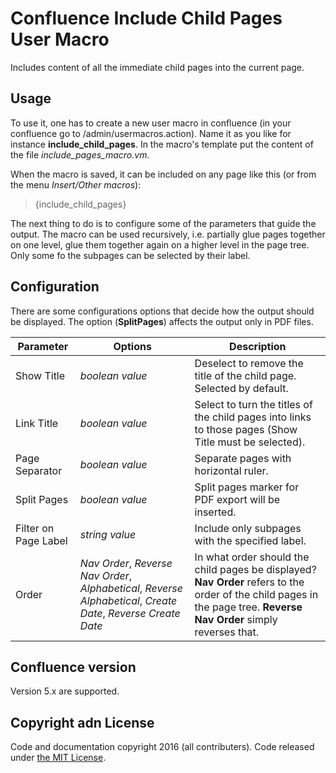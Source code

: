 # Confluence Include Child Pages User Macro


Includes content of all the immediate child pages into the current page.


## Usage


To use it, one has to create a new user macro in confluence (in your confluence go to /admin/usermacros.action). Name it as you like for instance **include_child_pages**. In the macro's template put the content of the file *include_pages_macro.vm*.

When the macro is saved, it can be included on any page like this (or from the menu *Insert/Other macros*):

>
> {include_child_pages}
>

The next thing to do is to configure some of the parameters that guide the output. The macro can be used recursively, i.e. partially glue pages together on one level, glue them together again on a higher level in the page tree. Only some fo the subpages can be selected by their label.

## Configuration

There are some configurations options that decide how the output should be displayed. The option (**SplitPages**) affects the output only in PDF files.

| Parameter            | Options         | Description  |
| -------------        | -------------   | ------------ |
| Show Title           | *boolean value* | Deselect to remove the title of the child page. Selected by default. |
| Link Title           | *boolean value* | Select to turn the titles of the child pages into links to those pages (Show Title must be selected). |
| Page Separator       | *boolean value* | Separate pages with horizontal ruler. |
| Split Pages          | *boolean value* | Split pages marker for PDF export will be inserted. |
| Filter on Page Label |*string value* | Include only subpages with the specified label. |
| Order                | *Nav Order*, *Reverse Nav Order*, *Alphabetical*, *Reverse Alphabetical*, *Create Date*, *Reverse Create Date* | In what order should the child pages be displayed? **Nav Order** refers to the order of the child pages in the page tree. **Reverse Nav Order** simply reverses that. |


## Confluence version


Version 5.x are supported.


## Copyright adn License


Code and documentation copyright 2016 (all contributers). Code released under [the MIT License](./LICENSE).